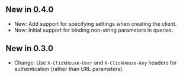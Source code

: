 ## New in 0.4.0

* New: Add support for specifying settings when creating the client.
* New: Initial support for binding non-string parameters in queries.

## New in 0.3.0

* Change: Use `X-ClickHouse-User` and `X-ClickHouse-Key` headers for authentication (rather than URL parameters).
